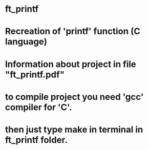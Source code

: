 # ft_printf
# Recreation of 'printf' function (C language)

# Information about project in file "ft_printf.pdf"
# to compile project you need 'gcc' compiler for 'C'.
# then just type make in terminal in ft_printf folder.
